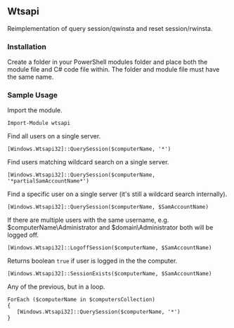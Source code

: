 ## Wtsapi  
Reimplementation of query session/qwinsta and reset session/rwinsta.  
### Installation  
Create a folder in your PowerShell modules folder and place both the module file and C# code file within. The folder and module file must have the same name.  
### Sample Usage  
Import the module.  
```
Import-Module wtsapi
```
Find all users on a single server.  
```
[Windows.Wtsapi32]::QuerySession($computerName, '*')
```
Find users matching wildcard search on a single server.  
```
[Windows.Wtsapi32]::QuerySession($computerName, '*partialSamAccountName*')
```
Find a specific user on a single server (it's still a wildcard search internally).  
```
[Windows.Wtsapi32]::QuerySession($computerName, $SamAccountName)
```
If there are multiple users with the same username, e.g. $computerName\Administrator and $domain\Administrator
both will be logged off.  
```
[Windows.Wtsapi32]::LogoffSession($computerName, $SamAccountName)
```
Returns boolean `true` if user is logged in the the computer.  
```
[Windows.Wtsapi32]::SessionExists($computerName, $SamAccountName)
```
Any of the previous, but in a loop.
```
ForEach ($computerName in $computersCollection)
{
   [Windows.Wtsapi32]::QuerySession($computerName, '*')
}
```

